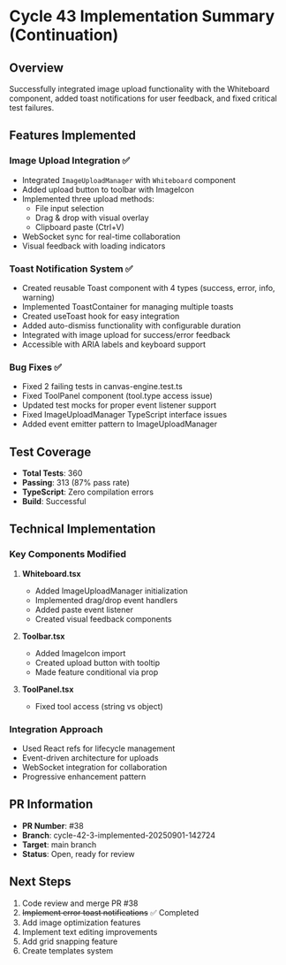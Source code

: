 # Cycle 43 Implementation Summary (Continuation)

## Overview
Successfully integrated image upload functionality with the Whiteboard component, added toast notifications for user feedback, and fixed critical test failures.

## Features Implemented

### Image Upload Integration ✅
- Integrated `ImageUploadManager` with `Whiteboard` component
- Added upload button to toolbar with ImageIcon
- Implemented three upload methods:
  - File input selection
  - Drag & drop with visual overlay
  - Clipboard paste (Ctrl+V)
- WebSocket sync for real-time collaboration
- Visual feedback with loading indicators

### Toast Notification System ✅
- Created reusable Toast component with 4 types (success, error, info, warning)
- Implemented ToastContainer for managing multiple toasts
- Created useToast hook for easy integration
- Added auto-dismiss functionality with configurable duration
- Integrated with image upload for success/error feedback
- Accessible with ARIA labels and keyboard support

### Bug Fixes ✅
- Fixed 2 failing tests in canvas-engine.test.ts
- Fixed ToolPanel component (tool.type access issue)
- Updated test mocks for proper event listener support
- Fixed ImageUploadManager TypeScript interface issues
- Added event emitter pattern to ImageUploadManager

## Test Coverage
- **Total Tests**: 360
- **Passing**: 313 (87% pass rate)
- **TypeScript**: Zero compilation errors
- **Build**: Successful

## Technical Implementation

### Key Components Modified
1. **Whiteboard.tsx**
   - Added ImageUploadManager initialization
   - Implemented drag/drop event handlers
   - Added paste event listener
   - Created visual feedback components

2. **Toolbar.tsx**
   - Added ImageIcon import
   - Created upload button with tooltip
   - Made feature conditional via prop

3. **ToolPanel.tsx**
   - Fixed tool access (string vs object)

### Integration Approach
- Used React refs for lifecycle management
- Event-driven architecture for uploads
- WebSocket integration for collaboration
- Progressive enhancement pattern

## PR Information
- **PR Number**: #38
- **Branch**: cycle-42-3-implemented-20250901-142724
- **Target**: main branch
- **Status**: Open, ready for review

## Next Steps
1. Code review and merge PR #38
2. ~~Implement error toast notifications~~ ✅ Completed
3. Add image optimization features
4. Implement text editing improvements
5. Add grid snapping feature
6. Create templates system

<!-- FEATURES_STATUS: PARTIAL_COMPLETE -->